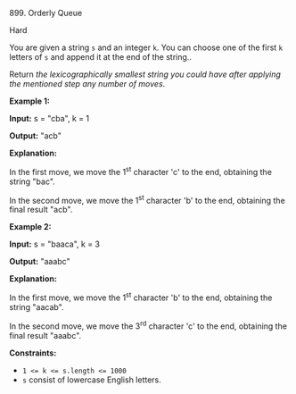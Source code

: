 ﻿899\. Orderly Queue

Hard

You are given a string `s` and an integer `k`. You can choose one of the first `k` letters of `s` and append it at the end of the string..

Return _the lexicographically smallest string you could have after applying the mentioned step any number of moves_.

**Example 1:**

**Input:** s = "cba", k = 1

**Output:** "acb"

**Explanation:**

In the first move, we move the 1<sup>st</sup> character 'c' to the end, obtaining the string "bac".

In the second move, we move the 1<sup>st</sup> character 'b' to the end, obtaining the final result "acb". 

**Example 2:**

**Input:** s = "baaca", k = 3

**Output:** "aaabc"

**Explanation:**

In the first move, we move the 1<sup>st</sup> character 'b' to the end, obtaining the string "aacab".

In the second move, we move the 3<sup>rd</sup> character 'c' to the end, obtaining the final result "aaabc". 

**Constraints:**

*   `1 <= k <= s.length <= 1000`
*   `s` consist of lowercase English letters.